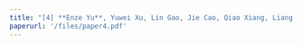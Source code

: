 ```yaml
---
title: "[4] **Enze Yu**, Yuwei Xu, Lin Gao, Jie Cao, Qiao Xiang, Liang He，R-manager: Consortium Blockchain-based Vehicle Reputation Management for High-quality Reports in Traffic-oriented Crowdsourcing，IEEE Transactions on Vehicular Technology (TVT)，2024."
paperurl: '/files/paper4.pdf'
---
```


